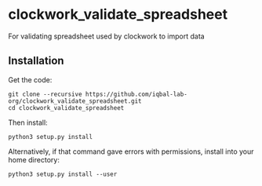 # clockwork_validate_spreadsheet
For validating spreadsheet used by clockwork to import data

## Installation

Get the code:

    git clone --recursive https://github.com/iqbal-lab-org/clockwork_validate_spreadsheet.git
    cd clockwork_validate_spreadsheet

Then install:

    python3 setup.py install

Alternatively, if that command gave errors with permissions,
install into your home directory:

    python3 setup.py install --user

